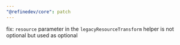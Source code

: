 ```yaml
---
"@refinedev/core": patch
---
```


fix: `resource` parameter in the `legacyResourceTransform` helper is not optional but used as optional
